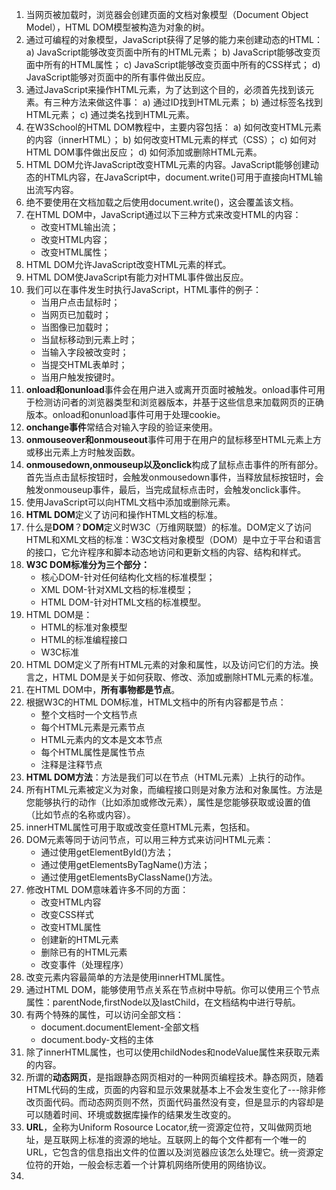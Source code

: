 1.	当网页被加载时，浏览器会创建页面的文档对象模型（Document Object Model），HTML DOM模型被构造为对象的树。
2.	通过可编程的对象模型，JavaScript获得了足够的能力来创建动态的HTML：
a)	JavaScript能够改变页面中所有的HTML元素；
b)	JavaScript能够改变页面中所有的HTML属性；
c)	JavaScript能够改变页面中所有的CSS样式；
d)	JavaScript能够对页面中的所有事件做出反应。
3.	通过JavaScript来操作HTML元素，为了达到这个目的，必须首先找到该元素。有三种方法来做这件事：
a)	通过ID找到HTML元素；
b)	通过标签名找到HTML元素；
c)	通过类名找到HTML元素。
4.	在W3School的HTML DOM教程中，主要内容包括：
a)	如何改变HTML元素的内容（innerHTML）；
b)	如何改变HTML元素的样式（CSS）；
c)	如何对HTML DOM事件做出反应；
d)	如何添加或删除HTML元素。
5.	HTML DOM允许JavaScript改变HTML元素的内容。JavaScript能够创建动态的HTML内容，在JavaScript中，document.write()可用于直接向HTML输出流写内容。
6.	绝不要使用在文档加载之后使用document.write()，这会覆盖该文档。
7.	在HTML DOM中，JavaScript通过以下三种方式来改变HTML的内容：
	- 改变HTML输出流；
	- 改变HTML内容；
	- 改变HTML属性；
8.  HTML DOM允许JavaScript改变HTML元素的样式。
9.  HTML DOM使JavaScript有能力对HTML事件做出反应。
10. 我们可以在事件发生时执行JavaScript，HTML事件的例子：
	- 当用户点击鼠标时；
	- 当网页已加载时；
	- 当图像已加载时；
	- 当鼠标移动到元素上时；
	- 当输入字段被改变时；
	- 当提交HTML表单时；
	- 当用户触发按键时。
11. **onload和onunload**事件会在用户进入或离开页面时被触发。onload事件可用于检测访问者的浏览器类型和浏览器版本，并基于这些信息来加载网页的正确版本。onload和onunload事件可用于处理cookie。
12. **onchange事件**常结合对输入字段的验证来使用。
13. **onmouseover和onmouseout**事件可用于在用户的鼠标移至HTML元素上方或移出元素上方时触发函数。
14. **onmousedown,onmouseup以及onclick**构成了鼠标点击事件的所有部分。首先当点击鼠标按钮时，会触发onmousedown事件，当释放鼠标按钮时，会触发onmouseup事件，最后，当完成鼠标点击时，会触发onclick事件。
15. 使用JavaScript可以向HTML文档中添加或删除元素。
16. **HTML DOM**定义了访问和操作HTML文档的标准。
17. 什么是**DOM**？**DOM**定义时W3C（万维网联盟）的标准。DOM定义了访问HTML和XML文档的标准：W3C文档对象模型（DOM）是中立于平台和语言的接口，它允许程序和脚本动态地访问和更新文档的内容、结构和样式。
18. **W3C DOM标准分为三个部分：**
	- 核心DOM-针对任何结构化文档的标准模型；
	- XML DOM-针对XML文档的标准模型；
	- HTML DOM-针对HTML文档的标准模型。
19. HTML DOM是：
	- HTML的标准对象模型
	- HTML的标准编程接口
	- W3C标准
20. HTML DOM定义了所有HTML元素的对象和属性，以及访问它们的方法。换言之，HTML DOM是关于如何获取、修改、添加或删除HTML元素的标准。
21. 在HTML DOM中，**所有事物都是节点**。
22. 根据W3C的HTML DOM标准，HTML文档中的所有内容都是节点：
	- 整个文档时一个文档节点
	- 每个HTML元素是元素节点
	- HTML元素内的文本是文本节点
	- 每个HTML属性是属性节点
	- 注释是注释节点
23. **HTML DOM方法**：方法是我们可以在节点（HTML元素）上执行的动作。
24. 所有HTML元素被定义为对象，而编程接口则是对象方法和对象属性。方法是您能够执行的动作（比如添加或修改元素），属性是您能够获取或设置的值（比如节点的名称或内容）。
25. innerHTML属性可用于取或改变任意HTML元素，包括<html>和<body>。
26. DOM元素等同于访问节点，可以用三种方式来访问HTML元素：
	- 通过使用getElementById()方法；
	- 通过使用getElementsByTagName()方法；
	- 通过使用getElementsByClassName()方法。
27. 修改HTML DOM意味着许多不同的方面：
	- 改变HTML内容
	- 改变CSS样式
	- 改变HTML属性
	- 创建新的HTML元素
	- 删除已有的HTML元素
	- 改变事件（处理程序）
28. 改变元素内容最简单的方法是使用innerHTML属性。
29. 通过HTML DOM，能够使用节点关系在节点树中导航。你可以使用三个节点属性：parentNode,firstNode以及lastChild，在文档结构中进行导航。
30. 有两个特殊的属性，可以访问全部文档：
	- document.documentElement-全部文档
	- document.body-文档的主体
31. 除了innerHTML属性，也可以使用childNodes和nodeValue属性来获取元素的内容。
32. 所谓的**动态网页**，是指跟静态网页相对的一种网页编程技术。静态网页，随着HTML代码的生成，页面的内容和显示效果就基本上不会发生变化了---除非修改页面代码。而动态网页则不然，页面代码虽然没有变，但是显示的内容却是可以随着时间、环境或数据库操作的结果发生改变的。
33. **URL**，全称为Uniform Rosource Locator,统一资源定位符，又叫做网页地址，是互联网上标准的资源的地址。互联网上的每个文件都有一个唯一的URL，它包含的信息指出文件的位置以及浏览器应该怎么处理它。统一资源定位符的开始，一般会标志着一个计算机网络所使用的网络协议。
34.  

